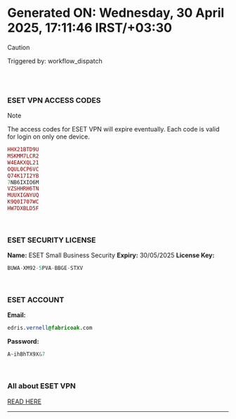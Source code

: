 # Generated ON: Wednesday, 30 April 2025, 17:11:46 IRST/+03:30

> [!CAUTION]
> Triggered by: workflow_dispatch

<br><br>

### ESET VPN ACCESS CODES

> [!NOTE]
> The access codes for ESET VPN will expire eventually.
> Each code is valid for login on only one device.

```ruby
HHX21BTD9U
MSKMM7LCR2
W4EAKXQL21
OQUL0CP6VC
Q74K17I2YB
7NB6IXIO6M
VZSHHRH6TN
MUUXIGNYUQ
K9Q0I707WC
HW7DXBLD5F
```

<br>

### ESET SECURITY LICENSE

**Name:** ESET Small Business Security
**Expiry:** 30/05/2025
**License Key:**

```POV-Ray SDL
BUWA-XM92-5PVA-BBGE-STXV
```

<br>

### ESET ACCOUNT

**Email:**

```CSS
edris.vernell@fabricoak.com
```

**Password:**

```POV-Ray SDL
A~ihBhTX9X&7
```

<br>

### All about ESET VPN

[READ HERE](https://t.me/F_NiREvil/2113)

---

<br><br>
